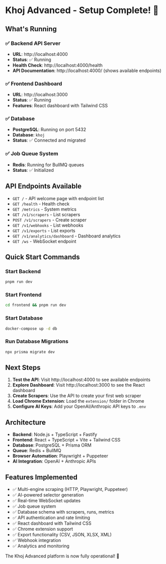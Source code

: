 # Khoj Advanced - Setup Complete! 🚀

## What's Running

### ✅ Backend API Server
- **URL**: http://localhost:4000
- **Status**: ✅ Running
- **Health Check**: http://localhost:4000/health
- **API Documentation**: http://localhost:4000/ (shows available endpoints)

### ✅ Frontend Dashboard
- **URL**: http://localhost:3000
- **Status**: ✅ Running
- **Features**: React dashboard with Tailwind CSS

### ✅ Database
- **PostgreSQL**: Running on port 5432
- **Database**: `khoj`
- **Status**: ✅ Connected and migrated

### ✅ Job Queue System
- **Redis**: Running for BullMQ queues
- **Status**: ✅ Initialized

## API Endpoints Available

- `GET /` - API welcome page with endpoint list
- `GET /health` - Health check
- `GET /metrics` - System metrics
- `GET /v1/scrapers` - List scrapers
- `POST /v1/scrapers` - Create scraper
- `GET /v1/webhooks` - List webhooks
- `GET /v1/exports` - List exports
- `GET /v1/analytics/dashboard` - Dashboard analytics
- `GET /ws` - WebSocket endpoint

## Quick Start Commands

### Start Backend
```bash
pnpm run dev
```

### Start Frontend
```bash
cd frontend && pnpm run dev
```

### Start Database
```bash
docker-compose up -d db
```

### Run Database Migrations
```bash
npx prisma migrate dev
```

## Next Steps

1. **Test the API**: Visit http://localhost:4000 to see available endpoints
2. **Explore Dashboard**: Visit http://localhost:3000 to see the React dashboard
3. **Create Scrapers**: Use the API to create your first web scraper
4. **Load Chrome Extension**: Load the `extension/` folder in Chrome
5. **Configure AI Keys**: Add your OpenAI/Anthropic API keys to `.env`

## Architecture

- **Backend**: Node.js + TypeScript + Fastify
- **Frontend**: React + TypeScript + Vite + Tailwind CSS
- **Database**: PostgreSQL + Prisma ORM
- **Queue**: Redis + BullMQ
- **Browser Automation**: Playwright + Puppeteer
- **AI Integration**: OpenAI + Anthropic APIs

## Features Implemented

- ✅ Multi-engine scraping (HTTP, Playwright, Puppeteer)
- ✅ AI-powered selector generation
- ✅ Real-time WebSocket updates
- ✅ Job queue system
- ✅ Database schema with scrapers, runs, metrics
- ✅ API authentication and rate limiting
- ✅ React dashboard with Tailwind CSS
- ✅ Chrome extension support
- ✅ Export functionality (CSV, JSON, XLSX, XML)
- ✅ Webhook integration
- ✅ Analytics and monitoring

The Khoj Advanced platform is now fully operational! 🎯
